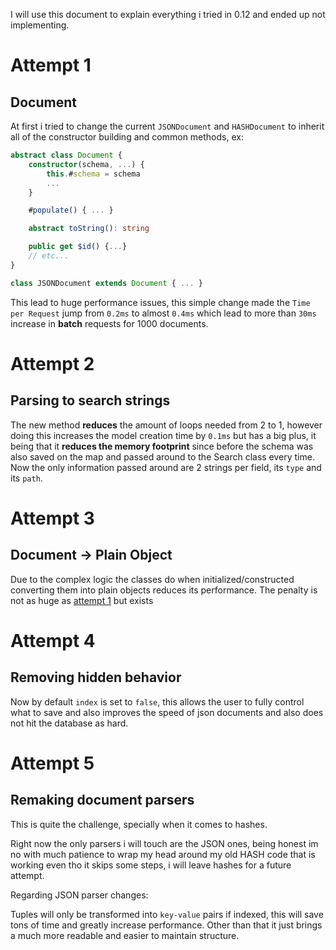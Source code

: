 I will use this document to explain everything i tried in 0.12 and ended up not implementing.

# Attempt 1

## Document

At first i tried to change the current `JSONDocument` and `HASHDocument` to inherit all of the constructor building and common methods, ex:

```ts
abstract class Document {
    constructor(schema, ...) {
        this.#schema = schema
        ...
    }

    #populate() { ... }

    abstract toString(): string

    public get $id() {...}
    // etc...
}

class JSONDocument extends Document { ... }
```

This lead to huge performance issues, this simple change made the `Time per Request` jump from `0.2ms` to almost `0.4ms` which lead to more than `30ms` increase in **batch** requests for 1000 documents.

# Attempt 2

## Parsing to search strings

The new method **reduces** the amount of loops needed from 2 to 1, however doing this increases the model creation time by `0.1ms` but has a big plus, it being that it **reduces the memory footprint** since before the schema was also saved on the map and passed around to the Search class every time. Now the only information passed around are 2 strings per field, its `type` and its `path`.

# Attempt 3

## Document -> Plain Object

Due to the complex logic the classes do when initialized/constructed converting them into plain objects reduces its performance.
The penalty is not as huge as [attempt 1](#attempt-1) but exists

# Attempt 4

## Removing hidden behavior

Now by default `index` is set to `false`, this allows the user to fully control what to save and also improves the speed of json documents and also does not hit the database as hard.

# Attempt 5

## Remaking document parsers

This is quite the challenge, specially when it comes to hashes.

Right now the only parsers i will touch are the JSON ones, being honest im no with much patience to wrap my head around my old HASH code that is working even tho it skips some steps, i will leave hashes for a future attempt.

Regarding JSON parser changes:

Tuples will only be transformed into `key-value` pairs if indexed, this will save tons of time and greatly increase performance. Other than that it just brings a much more readable and easier to maintain structure.